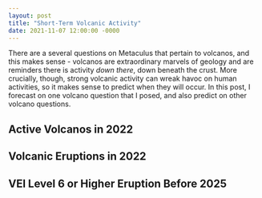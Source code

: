 ```yaml
---
layout: post
title: "Short-Term Volcanic Activity"
date: 2021-11-07 12:00:00 -0000
---
```


There are a several questions on Metaculus that pertain to volcanos, and this makes sense - volcanos are extraordinary marvels of geology and are reminders there is activity _down there_, down beneath the crust. More crucially, though, strong volcanic activity can wreak havoc on human activities, so it makes sense to predict when they will occur. In this post, I forecast on one volcano question that I posed, and also predict on other volcano questions.

## Active Volcanos in 2022

## Volcanic Eruptions in 2022

## VEI Level 6 or Higher Eruption Before 2025
